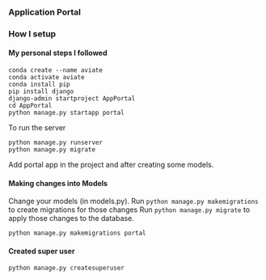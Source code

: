 ### Application Portal



### How I setup


#### My personal steps I followed
```
conda create --name aviate
conda activate aviate
conda install pip
pip install django
django-admin startproject AppPortal
cd AppPortal
python manage.py startapp portal
```

To run the server
```
python manage.py runserver
python manage.py migrate
```

Add portal app in the project and after creating some models.

#### Making changes into Models
Change your models (in models.py).
Run `python manage.py makemigrations` to create migrations for those changes
Run `python manage.py migrate` to apply those changes to the database.

```
python manage.py makemigrations portal
```


#### Created super user
```
python manage.py createsuperuser
```

